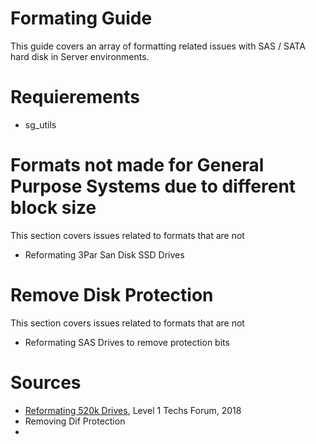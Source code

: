 # Formating Guide
This guide covers an array of formatting related issues with SAS / SATA hard disk in Server environments. 

# Requierements 
* sg_utils

# Formats not made for General Purpose Systems due to different block size
This section covers issues related to formats that are not
* Reformating 3Par San Disk SSD Drives

# Remove Disk Protection 
This section covers issues related to formats that are not
* Reformating SAS Drives to remove protection bits

# Sources
* [Reformating 520k Drives]([url](https://forum.level1techs.com/t/how-to-reformat-520-byte-drives-to-512-bytes-usually/133021)), Level 1 Techs Forum, 2018
* Removing Dif Protection
* 
